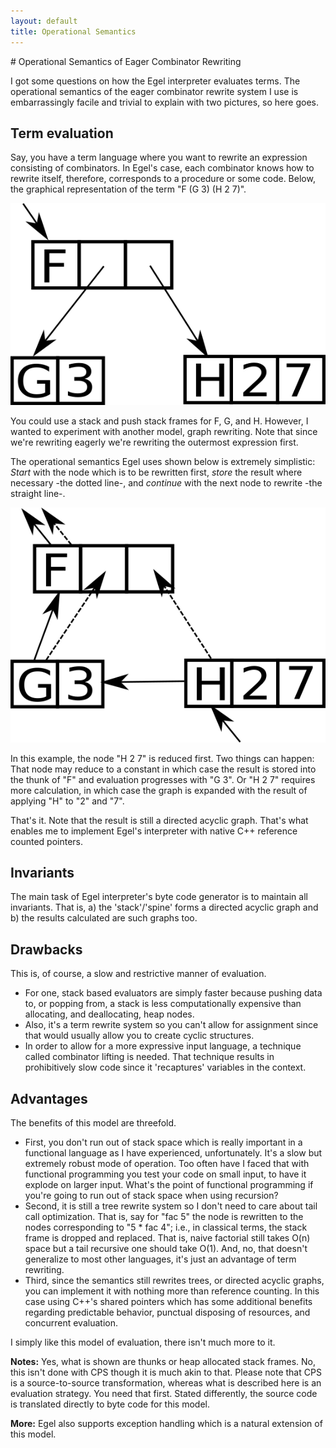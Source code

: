 ```yaml
---
layout: default
title: Operational Semantics
---
```

<html markdown="1">
<head>
<link rel="stylesheet" href="css/main.css">
</head>
<body markdown="1">
# Operational Semantics of Eager Combinator Rewriting

I got some questions on how the Egel interpreter evaluates terms. The operational semantics of the eager combinator rewrite system I use is embarrassingly facile and trivial to explain with two pictures, so here goes.

## Term evaluation
Say, you have a term language where you want to rewrite an expression consisting of combinators. In Egel's case, each 
combinator knows how to rewrite itself, therefore, corresponds to a procedure or some code. Below, the graphical
representation of the term "F (G 3) (H 2 7)".

![A term](tree1.png)

You could use a stack and push stack frames for F, G, and H. However, I wanted to experiment with another model, graph 
rewriting. 
Note that since we're rewriting eagerly we're rewriting the outermost expression first.

The operational semantics Egel uses shown below is extremely simplistic: *Start* with the node which is to be rewritten first,
*store* the result where necessary -the dotted line-, and *continue* with the next node to rewrite -the straight line-.

![Term traversal](tree2.png)

In this example, the node "H 2 7" is reduced first. Two things can happen: That node may reduce to a constant 
in which case the result is stored into the thunk of "F" and evaluation progresses with "G 3". Or "H 2 7" requires more
calculation, in which case the graph is expanded with the result of applying "H" to "2" and "7".

That's it. Note that the result is still a directed acyclic graph. That's what enables me to implement Egel's interpreter with native C++ reference counted pointers.

## Invariants

The main task of Egel interpreter's byte code generator is to maintain all invariants. That is, a) the 'stack'/'spine' 
forms a directed acyclic graph and b) the results calculated are such graphs too.

## Drawbacks

This is, of course, a slow and restrictive manner of evaluation.
+ For one, stack based evaluators are simply faster because pushing data to, or popping from, a stack is less 
  computationally expensive than allocating, and deallocating, heap nodes.
+ Also, it's a term rewrite system so you can't allow for assignment since that would usually allow you to 
  create cyclic structures.
+ In order to allow for a more expressive input language, a technique called combinator lifting is needed. That
  technique results in prohibitively slow code since it 'recaptures' variables in the context.

## Advantages

The benefits of this model are threefold.

+ First, you don't run out of stack space which is really important in a functional language as I have experienced, 
  unfortunately. It's a slow but extremely robust mode of operation. Too often have I faced that with functional 
  programming you test your code on small input, to have it explode on larger input. What's the point of functional
  programming if you're going to run out of stack space when using recursion?
+ Second, it is still a tree rewrite system so I don't need to care about tail call optimization. That is, say for "fac 5"
  the node is rewritten to the nodes corresponding to "5 * fac 4"; i.e., in classical terms, the stack frame is dropped and
  replaced. That is, naive factorial still takes O(n) space but a tail recursive one should take O(1).
  And, no, that doesn't generalize to most other languages, it's just an advantage of term rewriting.
+ Third, since the semantics still rewrites trees, or directed acyclic graphs, you can implement it with nothing more than
  reference counting. In this case using C++'s shared pointers which has some additional benefits regarding predictable
  behavior, punctual disposing of resources, and concurrent evaluation.

I simply like this model of evaluation, there isn't much more to it.

**Notes:** Yes, what is shown are thunks or heap allocated stack frames. No, this isn't done with CPS though it is much akin to that. Please note that CPS is a source-to-source transformation, whereas what is described here is an evaluation strategy. You need that first. Stated differently, the source code is translated directly to byte code for this model.

**More:** Egel also supports exception handling which is a natural extension of this model.
</body>
</html>
